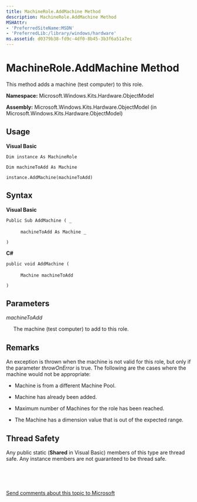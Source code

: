 ```yaml
---
title: MachineRole.AddMachine Method
description: MachineRole.AddMachine Method
MSHAttr:
- 'PreferredSiteName:MSDN'
- 'PreferredLib:/library/windows/hardware'
ms.assetid: d0379b38-fd9c-4df0-8b45-3b3f6a51a7ec
---
```


# MachineRole.AddMachine Method


This method adds a machine (test computer) to this role.

**Namespace:** Microsoft.Windows.Kits.Hardware.ObjectModel

**Assembly:** Microsoft.Windows.Kits.Hardware.ObjectModel (in Microsoft.Windows.Kits.Hardware.ObjectModel)

## <span id="Usage"></span><span id="usage"></span><span id="USAGE"></span>Usage


**Visual Basic**

`Dim instance As MachineRole`

`Dim machineToAdd As Machine`

`instance.AddMachine(machineToAdd)`

## <span id="Syntax"></span><span id="syntax"></span><span id="SYNTAX"></span>Syntax


**Visual Basic**

`Public Sub AddMachine ( _`

          `machineToAdd As Machine _`

`) `

**C#**

`public void AddMachine (`

          `Machine machineToAdd`

`)`

## <span id="Parameters"></span><span id="parameters"></span><span id="PARAMETERS"></span>Parameters


*machineToAdd*

     The machine (test computer) to add to this role.

## <span id="Remarks"></span><span id="remarks"></span><span id="REMARKS"></span>Remarks


An exception is thrown when the machine is not valid for this role, but only if the parameter *throwOnError* is true. The following are the cases where the machine would not be appropriate:

-   Machine is from a different Machine Pool.

-   Machine has already been added.

-   Maximum number of Machines for the role has been reached.

-   The Machine has a dimension value that is out of the expected range.

## <span id="Thread_Safety"></span><span id="thread_safety"></span><span id="THREAD_SAFETY"></span>Thread Safety


Any public static (**Shared** in Visual Basic) members of this type are thread safe. Any instance members are not guaranteed to be thread safe.

 

 

[Send comments about this topic to Microsoft](mailto:wsddocfb@microsoft.com?subject=Documentation%20feedback%20%5Bp_hlk_om\p_hlk_om%5D:%20MachineRole.AddMachine%20Method%20%20RELEASE:%20%288/1/2017%29&body=%0A%0APRIVACY%20STATEMENT%0A%0AWe%20use%20your%20feedback%20to%20improve%20the%20documentation.%20We%20don't%20use%20your%20email%20address%20for%20any%20other%20purpose,%20and%20we'll%20remove%20your%20email%20address%20from%20our%20system%20after%20the%20issue%20that%20you're%20reporting%20is%20fixed.%20While%20we're%20working%20to%20fix%20this%20issue,%20we%20might%20send%20you%20an%20email%20message%20to%20ask%20for%20more%20info.%20Later,%20we%20might%20also%20send%20you%20an%20email%20message%20to%20let%20you%20know%20that%20we've%20addressed%20your%20feedback.%0A%0AFor%20more%20info%20about%20Microsoft's%20privacy%20policy,%20see%20http://privacy.microsoft.com/en-us/default.aspx. "Send comments about this topic to Microsoft")




